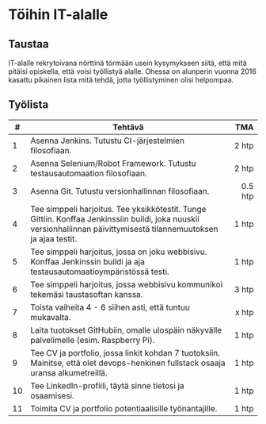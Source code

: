 # Töihin IT-alalle
## Taustaa

IT-alalle rekrytoivana nörttinä törmään usein kysymykseen siitä, että mitä pitäisi opiskella, että voisi työllistyä alalle. Ohessa on alunperin vuonna 2016 kasattu pikainen lista mitä tehdä, jotta työllistyminen olisi helpompaa.

## Työlista

| #  | Tehtävä                                                                                                                                                              |     TMA |
|----|----------------------------------------------------------------------------------------------------------------------------------------------------------------------|--------:|
| 1  | Asenna Jenkins. Tutustu CI-järjestelmien filosofiaan.                                                                                                                |   2 htp |
| 2  | Asenna Selenium/Robot Framework. Tutustu testausautomaation filosofiaan.                                                                                             |   2 htp |
| 3  | Asenna Git. Tutustu versionhallinnan filosofiaan.                                                                                                                    | 0.5 htp |
| 4  | Tee simppeli harjoitus. Tee yksikkötestit. Tunge Gittiin. Konffaa Jenkinssiin buildi, joka nuuskii versionhallinnan päivittymisestä tilannemuutoksen ja ajaa testit. |   1 htp |
| 5  | Tee simppeli harjoitus, jossa on joku webbisivu. Konffaa Jenkinssin buildi ja aja testausautomaatioympäristössä testi.                                               |   1 htp |
| 6  | Tee simppeli harjoitus, jossa webbisivu kommunikoi tekemäsi taustasoftan kanssa.                                                                                     |   3 htp |
| 7  | Toista vaiheita 4 - 6 siihen asti, että tuntuu mukavalta.                                                                                                            |   x htp |
| 8  | Laita tuotokset GitHubiin, omalle ulospäin näkyvälle palvelimelle (esim. Raspberry Pi).                                                                              |   1 htp |
| 9  | Tee CV ja portfolio, jossa linkit kohdan 7 tuotoksiin. Mainitse, että olet devops-henkinen fullstack osaaja uransa alkumetreillä.                                    |   1 htp |
| 10 | Tee LinkedIn-profiili, täytä sinne tietosi ja osaamisesi.                                                                                                            |   1 htp |
| 11 | Toimita CV ja portfolio potentiaalisille työnantajille.                                                                                                              |   1 htp |

